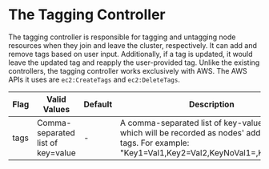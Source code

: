 # The Tagging Controller

The tagging controller is responsible for tagging and untagging node resources when they join and leave the cluster, respectively. It can add and remove tags based on user input. Additionally, if a tag is updated, it would leave the updated tag and reapply the user-provided tag. Unlike the existing controllers, the tagging controller works exclusively with AWS. The AWS APIs it uses are `ec2:CreateTags` and `ec2:DeleteTags`.

| Flag | Valid Values | Default | Description |
|------| --- | --- | --- |
| tags          | Comma-separated list of key=value | -   | A comma-separated list of key-value pairs which will be recorded as nodes' additional tags. For example: "Key1=Val1,Key2=Val2,KeyNoVal1=,KeyNoVal2" |